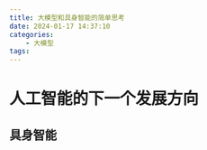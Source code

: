 ```yaml
---
title: 大模型和具身智能的简单思考
date: 2024-01-17 14:37:10
categories:
    - 大模型
tags:
---
```


# 人工智能的下一个发展方向
## 具身智能